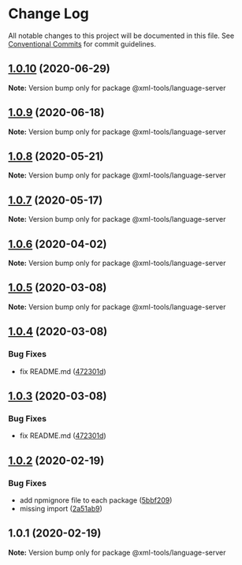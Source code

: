 # Change Log

All notable changes to this project will be documented in this file.
See [Conventional Commits](https://conventionalcommits.org) for commit guidelines.

## [1.0.10](https://github.com/SAP/xml-tools/compare/@xml-tools/language-server@1.0.9...@xml-tools/language-server@1.0.10) (2020-06-29)

**Note:** Version bump only for package @xml-tools/language-server

## [1.0.9](https://github.com/SAP/xml-tools/compare/@xml-tools/language-server@1.0.8...@xml-tools/language-server@1.0.9) (2020-06-18)

**Note:** Version bump only for package @xml-tools/language-server

## [1.0.8](https://github.com/SAP/xml-tools/compare/@xml-tools/language-server@1.0.7...@xml-tools/language-server@1.0.8) (2020-05-21)

**Note:** Version bump only for package @xml-tools/language-server

## [1.0.7](https://github.com/SAP/xml-tools/compare/@xml-tools/language-server@1.0.6...@xml-tools/language-server@1.0.7) (2020-05-17)

**Note:** Version bump only for package @xml-tools/language-server

## [1.0.6](https://github.com/SAP/xml-tools/compare/@xml-tools/language-server@1.0.5...@xml-tools/language-server@1.0.6) (2020-04-02)

**Note:** Version bump only for package @xml-tools/language-server

## [1.0.5](https://github.com/SAP/xml-tools/compare/@xml-tools/language-server@1.0.4...@xml-tools/language-server@1.0.5) (2020-03-08)

**Note:** Version bump only for package @xml-tools/language-server

## [1.0.4](https://github.com/SAP/xml-tools/compare/@xml-tools/language-server@1.0.2...@xml-tools/language-server@1.0.4) (2020-03-08)

### Bug Fixes

- fix README.md ([472301d](https://github.com/SAP/xml-tools/commit/472301d))

## [1.0.3](https://github.com/SAP/xml-tools/compare/@xml-tools/language-server@1.0.2...@xml-tools/language-server@1.0.3) (2020-03-08)

### Bug Fixes

- fix README.md ([472301d](https://github.com/SAP/xml-tools/commit/472301d))

## [1.0.2](https://github.com/SAP/xml-tools/compare/@xml-tools/language-server@1.0.1...@xml-tools/language-server@1.0.2) (2020-02-19)

### Bug Fixes

- add npmignore file to each package ([5bbf209](https://github.com/SAP/xml-tools/commit/5bbf209))
- missing import ([2a51ab9](https://github.com/SAP/xml-tools/commit/2a51ab9))

## 1.0.1 (2020-02-19)

**Note:** Version bump only for package @xml-tools/language-server

